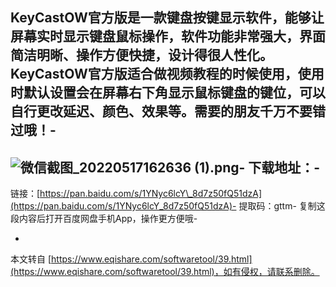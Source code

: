 **KeyCastOW官方版**是一款键盘按键显示软件，能够让屏幕实时显示键盘鼠标操作，软件功能非常强大，界面简洁明晰、操作方便快捷，设计得很人性化。KeyCastOW官方版适合做视频教程的时候使用，使用时默认设置会在屏幕右下角显示鼠标键盘的键位，可以自行更改延迟、颜色、效果等。需要的朋友千万不要错过哦！-
-
![微信截图_20220517162636 (1).png](https://www.eqishare.com/zb_users/upload/2022/05/202205171652776016333013.png "微信截图_20220517162636 (1).png")-
下载地址：-
-
链接：[https://pan.baidu.com/s/1YNyc6lcY\_8d7z50fQ51dzA](https://pan.baidu.com/s/1YNyc6lcY_8d7z50fQ51dzA)-
提取码：gttm-
复制这段内容后打开百度网盘手机App，操作更方便哦-

-

本文转自 [https://www.eqishare.com/softwaretool/39.html](https://www.eqishare.com/softwaretool/39.html)，如有侵权，请联系删除。
